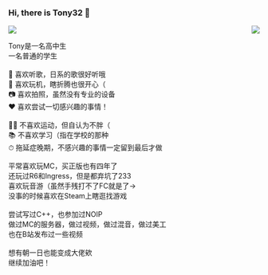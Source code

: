 ### Hi, there is Tony32 👋
<a>
  <img align="center" src="https://github.com/NekoSilverFox/NekoSilverfox/blob/master/icons/wri.png"/>
  <img align="right" src="https://github-readme-stats.vercel.app/api/top-langs/?username=NekoSilverfox&show_icons=true&theme=vue" />

Tony是一名高中生<br>
一名普通的学生<br>
<br>
🎵 喜欢听歌，日系的歌很好听哦<br>
🔨 喜欢玩机，瞎折腾也很开心（<br>
📷 喜欢拍照，虽然没有专业的设备<br>
❤️ 喜欢尝试一切感兴趣的事情！<br>
<br>
🧗‍♂️ 不喜欢运动，但自认为不胖（<br>
📚 不喜欢学习（指在学校的那种<br>
⏱ 拖延症晚期，不感兴趣的事情一定留到最后才做<br>
<br>
平常喜欢玩MC，买正版也有四年了<br>
还玩过R6和Ingress，但是都弃坑了233<br>
喜欢玩音游（虽然手残打不了FC就是了→<br>
没事的时候喜欢在Steam上瞎逛找游戏<br>
<br>
尝试写过C++，也参加过NOIP<br>
做过MC的服务器，做过视频，做过混音，做过美工<br>
也在B站发布过一些视频<br>
<br>
想有朝一日也能变成大佬欸<br>
继续加油吧！
